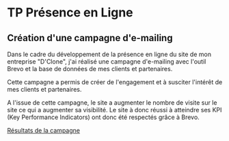 # TP Présence en Ligne
## Création d'une campagne d'e-mailing

Dans le cadre du développement de la présence en ligne du site de mon entreprise "D'Clone", j'ai réalisé une campagne d'e-mailing avec l'outil Brevo et la base de données de mes clients et partenaires.

Cette campagne a permis de créer de l'engagement et à susciter l'intérêt de mes clients et partenaires.

A l'issue de cette campagne, le site a augmenter le nombre de visite sur le site ce qui a augmenter sa visibilité. Le site à donc réussi à atteindre ses KPI (Key Performance Indicators) ont donc été respectés grâce à Brevo.

[Résultats de la campagne](assets/E-mailing.pdf)
